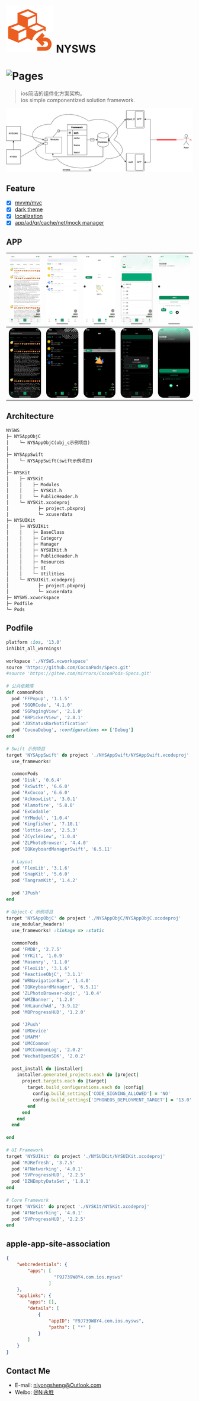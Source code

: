 ![(logo)](./logo.png)
NYSWS
===
![Pages](https://img.shields.io/badge/NYSWS-1.0.0-brightgreen.svg?style=flat-square)
===
> ios简洁的组件化方案架构。<br>
> ios simple componentized solution framework.
<img src="./images/nysws.drawio.png">

## Feature
- [x] [mvvm/mvc]()
- [x] [dark theme]()
- [x] [localization]()
- [x] [app/ad/qr/cache/net/mock manager]()

## APP
<img src="./images/swift_one_light.PNG" width="200" style="border-radius: 15px;"> | <img src="./images/swift_two_light.PNG" width="200" style="border-radius: 15px;"> | <img src="./images/swift_three_light.PNG" width="200" style="border-radius: 15px;"> | <img src="./images/swift_four_light.PNG" width="200" style="border-radius: 15px;"> | <img src="./images/swift_login_light.PNG" width="200" style="border-radius: 15px;"> 
--- | --- | --- | --- | ---
<img src="./images/swift_one_dark.PNG" width="200" style="border-radius: 15px;"> | <img src="./images/swift_two_dark.PNG" width="200" style="border-radius: 15px;"> | <img src="./images/swift_three_dark.PNG" width="200" style="border-radius: 15px;"> | <img src="./images/swift_four_dark.PNG" width="200" style="border-radius: 15px;"> | <img src="./images/swift_login_dark.PNG" width="200" style="border-radius: 15px;"> 

## Architecture
```text
NYSWS
├─ NYSAppObjC
│    └─ NYSAppObjC(obj_c示例项目)
│    
├─ NYSAppSwift
│    └─ NYSAppSwift(swift示例项目)
│    
├─ NYSKit
│    ├─ NYSKit
│    │    ├─ Modules
│    │    ├─ NYSKit.h
│    │    └─ PublicHeader.h
│    └─ NYSKit.xcodeproj
│           ├─ project.pbxproj
│           └─ xcuserdata
├─ NYSUIKit
│    ├─ NYSUIKit
│    │    ├─ BaseClass
│    │    ├─ Category
│    │    ├─ Manager
│    │    ├─ NYSUIKit.h
│    │    ├─ PublicHeader.h
│    │    ├─ Resources
│    │    ├─ UI
│    │    └─ Utilities
│    └─ NYSUIKit.xcodeproj
│           ├─ project.pbxproj
│           └─ xcuserdata
├─ NYSWS.xcworkspace
├─ Podfile
└─ Pods
```

## Podfile
```ruby
platform :ios, '13.0'
inhibit_all_warnings!

workspace './NYSWS.xcworkspace'
source 'https://github.com/CocoaPods/Specs.git'
#source 'https://gitee.com/mirrors/CocoaPods-Specs.git'

# 公共依赖库
def commonPods
  pod 'FFPopup', '1.1.5'
  pod 'SGQRCode', '4.1.0'
  pod 'SGPagingView', '2.1.0'
  pod 'BRPickerView', '2.8.1'
  pod 'JDStatusBarNotification'
  pod 'CocoaDebug', :configurations => ['Debug']
end

# Swift 示例项目
target 'NYSAppSwift' do project './NYSAppSwift/NYSAppSwift.xcodeproj'
  use_frameworks!
  
  commonPods
  pod 'Disk', '0.6.4'
  pod 'RxSwift', '6.6.0'
  pod 'RxCocoa', '6.6.0'
  pod 'AcknowList', '3.0.1'
  pod 'Alamofire', '5.8.0'
  pod 'ExCodable'
  pod 'YYModel', '1.0.4'
  pod 'Kingfisher', '7.10.1'
  pod 'lottie-ios', '2.5.3'
  pod 'ZCycleView', '1.0.4'
  pod 'ZLPhotoBrowser', '4.4.0'
  pod 'IQKeyboardManagerSwift', '6.5.11'
  
  # Layout
  pod 'FlexLib', '3.1.6'
  pod 'SnapKit', '5.6.0'
  pod 'TangramKit', '1.4.2'
  
  pod 'JPush'
end

# Object-C 示例项目
target 'NYSAppObjC' do project './NYSAppObjC/NYSAppObjC.xcodeproj'
  use_modular_headers!
  use_frameworks! :linkage => :static
  
  commonPods
  pod 'FMDB', '2.7.5'
  pod 'YYKit', '1.0.9'
  pod 'Masonry', '1.1.0'
  pod 'FlexLib', '3.1.6'
  pod 'ReactiveObjC', '3.1.1'
  pod 'WRNavigationBar', '1.4.0'
  pod 'IQKeyboardManager', '6.5.11'
  pod 'ZLPhotoBrowser-objc', '1.0.4'
  pod 'WMZBanner', '1.2.0'
  pod 'XHLaunchAd', '3.9.12'
  pod 'MBProgressHUD', '1.2.0'
  
  pod 'JPush'
  pod 'UMDevice'
  pod 'UMAPM'
  pod 'UMCCommon'
  pod 'UMCCommonLog', '2.0.2'
  pod 'WechatOpenSDK', '2.0.2'
  
  post_install do |installer|
    installer.generated_projects.each do |project|
      project.targets.each do |target|
        target.build_configurations.each do |config|
          config.build_settings['CODE_SIGNING_ALLOWED'] = 'NO'
          config.build_settings['IPHONEOS_DEPLOYMENT_TARGET'] = '13.0'
        end
      end
    end
  end
  
end

# UI Framework
target 'NYSUIKit' do project './NYSUIKit/NYSUIKit.xcodeproj'
  pod 'MJRefresh', '3.7.5'
  pod 'AFNetworking', '4.0.1'
  pod 'SVProgressHUD', '2.2.5'
  pod 'DZNEmptyDataSet', '1.8.1'
end

# Core Framework
target 'NYSKit' do project './NYSKit/NYSKit.xcodeproj'
  pod 'AFNetworking', '4.0.1'
  pod 'SVProgressHUD', '2.2.5'
end
```

## apple-app-site-association
```json
{
    "webcredentials": {
        "apps": [
		          "F9J739W8Y4.com.ios.nysws"
                ]
    },
    "applinks": {
        "apps": [],
        "details": [
            {
                "appID": "F9J739W8Y4.com.ios.nysws",
                "paths": [ "*" ]
            }
        ]
    }
}
```

## Contact Me
* E-mail: niyongsheng@Outlook.com
* Weibo: [@Ni永胜](https://weibo.com/u/7317805089)
